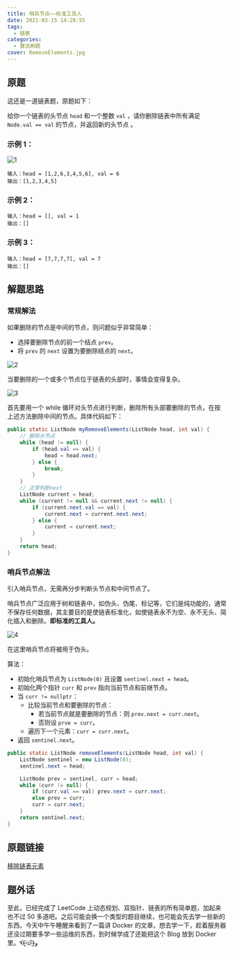 ```yaml
---
title: 哨兵节点——标准工具人
date: 2021-03-15 14:28:55
tags:
  - 链表
categories:
  - 算法刷题
cover: RemoveElements.jpg
---
```


## 原题

这还是一道链表题，原题如下：

给你一个链表的头节点 `head` 和一个整数 `val` ，请你删除链表中所有满足 `Node.val == val` 的节点，并返回新的头节点 。

### 示例 1：

![1](source@/1.jpg)

```
输入：head = [1,2,6,3,4,5,6], val = 6
输出：[1,2,3,4,5]
```

### **示例 2：**

```
输入：head = [], val = 1
输出：[]
```

### **示例 3：**

```
输入：head = [7,7,7,7], val = 7
输出：[]
```

## 解题思路

### 常规解法

如果删除的节点是中间的节点，则问题似乎非常简单：

- 选择要删除节点的前一个结点 `prev`。
- 将 `prev` 的 `next` 设置为要删除结点的 `next`。

![2](source@/2.jpg)

当要删除的一个或多个节点位于链表的头部时，事情会变得复杂。

![3](source@/3.jpg)

首先要用一个 while 循环对头节点进行判断，删除所有头部要删除的节点，在按上述方法删除中间的节点。具体代码如下：

```java
public static ListNode myRemoveElements(ListNode head, int val) {
    // 删除头节点
    while (head != null) {
        if (head.val == val) {
            head = head.next;
        } else {
            break;
        }
    }
    // 正常判断next
    ListNode current = head;
    while (current != null && current.next != null) {
        if (current.next.val == val) {
            current.next = current.next.next;
        } else {
            current = current.next;
        }
    }
    return head;
}
```

### 哨兵节点解法

引入哨兵节点，无需再分步判断头节点和中间节点了。

哨兵节点广泛应用于树和链表中，如伪头、伪尾、标记等，它们是纯功能的，通常不保存任何数据，其主要目的是使链表标准化，如使链表永不为空、永不无头、简化插入和删除。**即标准的工具人。**

![4](source@/4.jpg)

在这里哨兵节点将被用于伪头。

算法：

- 初始化哨兵节点为 `ListNode(0)` 且设置 `sentinel.next = head`。
- 初始化两个指针 `curr` 和 `prev` 指向当前节点和前继节点。
- 当 `curr != nullptr`：
  - 比较当前节点和要删除的节点：
    - 若当前节点就是要删除的节点：则 `prev.next = curr.next`。
    - 否则设 `prve = curr`。
  - 遍历下一个元素：`curr = curr.next`。
- 返回 `sentinel.next`。

```java
public static ListNode removeElements(ListNode head, int val) {
    ListNode sentinel = new ListNode(0);
    sentinel.next = head;

    ListNode prev = sentinel, curr = head;
    while (curr != null) {
        if (curr.val == val) prev.next = curr.next;
        else prev = curr;
        curr = curr.next;
    }
    return sentinel.next;
}
```

## 原题链接

[移除链表元素](https://leetcode-cn.com/problems/remove-linked-list-elements/solution/yi-chu-lian-biao-yuan-su-by-leetcode/)

## 题外话

至此，已经完成了 LeetCode 上动态规划、双指针、链表的所有简单题，加起来也不过 50 多道吧。之后可能会换一个类型的题目继续，也可能会先去学一些新的东西。今天中午午睡醒来看到了一篇讲 Docker 的文章，想去学一下，趁着服务器还没过期要多学一些运维的东西，到时候学成了还能把这个 Blog 放到 Docker 里。٩(˃̶͈̀௰˂̶͈́)و
